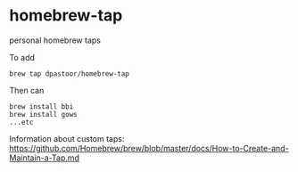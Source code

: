 # homebrew-tap

personal homebrew taps

To add 

```
brew tap dpastoor/homebrew-tap
```

Then can 

```
brew install bbi
brew install gows
...etc
```

Information about custom taps: https://github.com/Homebrew/brew/blob/master/docs/How-to-Create-and-Maintain-a-Tap.md
